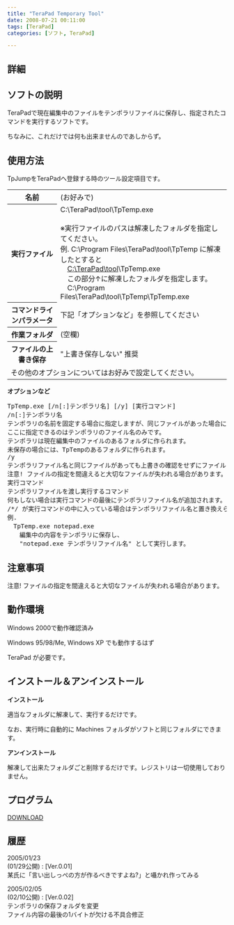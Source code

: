 ```yaml
---
title: "TeraPad Temporary Tool"
date: 2008-07-21 00:11:00
tags: [TeraPad]
categories: [ソフト, TeraPad]

---
```


## 詳細

## ソフトの説明

TeraPadで現在編集中のファイルをテンポラリファイルに保存し、指定されたコマンドを実行するソフトです。
	  
ちなみに、これだけでは何も出来ませんのであしからず。 

## 使用方法

TpJumpをTeraPadへ登録する時のツール設定項目です。 

<table summary="設定項目"><tr>
<th>
名前
</th>
<td>
(お好みで)
</td>
</tr>
<tr>
<th>
実行ファイル
</th>
<td>
C:\TeraPad\tool\TpTemp.exe<br /><br /> ※実行ファイルのパスは解凍したフォルダを指定してください。<br /> 例. C:\Program Files\TeraPad\tool\TpTemp に解凍したとすると<br /> 　<span style="text-decoration: underline">C:\TeraPad\tool</span>\TpTemp.exe<br /> 　この部分↑に解凍したフォルダを指定します。<br /> 　C:\Program Files\TeraPad\tool\TpTemp\TpTemp.exe<br />
</td>
</tr>
<tr>
<th>
コマンドラインパラメータ
</th>
<td>
下記「オプションなど」を参照してください
</td>
</tr>
<tr>
<th>
作業フォルダ
</th>
<td>
(空欄)
</td>
</tr>
<tr>
<th>
ファイルの上書き保存
</th>
<td>
"上書き保存しない" 推奨
</td>
</tr>
<tr>
<td colspan="2">
その他のオプションについてはお好みで設定してください。
</td>
</tr>
</table>

**オプションなど**
  


<pre>TpTemp.exe [/n[:]テンポラリ名] [/y] [実行コマンド]
/n[:]テンポラリ名
テンポラリの名前を固定する場合に指定しますが、同じファイルがあった場合には実行できません。
ここに指定できるのはテンポラリのファイル名のみです。
テンポラリは現在編集中のファイルのあるフォルダに作られます。
未保存の場合には、TpTempのあるフォルダに作られます。
/y
テンポラリファイル名と同じファイルがあっても上書きの確認をせずにファイルを作ります。
<span>注意! ファイルの指定を間違えると大切なファイルが失われる場合があります。</span>
実行コマンド
テンポラリファイルを渡し実行するコマンド
何もしない場合は実行コマンドの最後にテンポラリファイル名が追加されます。
/*/ が実行コマンドの中に入っている場合はテンポラリファイル名と置き換えられます。
例.
　TpTemp.exe notepad.exe
　　編集中の内容をテンポラリに保存し、
　　"notepad.exe テンポラリファイル名" として実行します。
</pre>

## 注意事項

<span>注意! ファイルの指定を間違えると大切なファイルが失われる場合があります。
</span> 

## 動作環境

Windows 2000で動作確認済み
	  
Windows 95/98/Me, Windows XP でも動作するはず
	  
TeraPad が必要です。 

## インストール＆アンインストール

**インストール**
	  
適当なフォルダに解凍して、実行するだけです。
	  
なお、実行時に自動的に Machines フォルダがソフトと同じフォルダにできます。 

**アンインストール**
	  
解凍して出来たフォルダごと削除するだけです。レジストリは一切使用しておりません。 

## プログラム

[DOWNLOAD][1]
  


 [1]: http://www.vector.co.jp/soft/win95/writing/se356123.html "tptemp002.lzh"

## 履歴

2005/01/23<br />(01/29公開)
: [Ver.0.01]<br />某氏に「言い出しっぺの方が作るべきですよね?」と囁かれ作ってみる

2005/02/05<br />(02/10公開)
: [Ver.0.02]<br />テンポラリの保存フォルダを変更<br />ファイル内容の最後の1バイトが欠ける不具合修正
